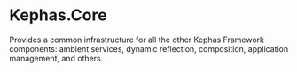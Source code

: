 # Kephas.Core

Provides a common infrastructure for all the other Kephas Framework components: ambient services, dynamic reflection, composition, application management, and others.